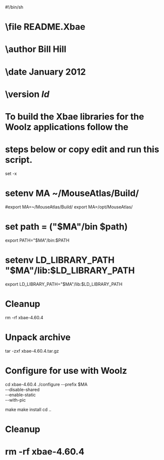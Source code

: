 #!/bin/sh
# \file         README.Xbae
# \author       Bill Hill
# \date         January 2012
# \version      $Id$
#
# To build the Xbae libraries for the Woolz applications follow the
# steps below or copy edit and run this script.

set -x

# setenv MA ~/MouseAtlas/Build/
#export MA=~/MouseAtlas/Build/
export MA=/opt/MouseAtlas/
# set path = ("$MA"/bin $path)
export PATH="$MA"/bin:$PATH
# setenv LD_LIBRARY_PATH "$MA"/lib:$LD_LIBRARY_PATH
export LD_LIBRARY_PATH="$MA"/lib:$LD_LIBRARY_PATH

# Cleanup
rm -rf xbae-4.60.4

# Unpack archive
tar -zxf xbae-4.60.4.tar.gz

# Configure for use with Woolz
cd xbae-4.60.4
./configure --prefix $MA \
            --disable-shared \
	    --enable-static \
	    --with-pic

make
make install
cd ..

# Cleanup
# rm -rf xbae-4.60.4
